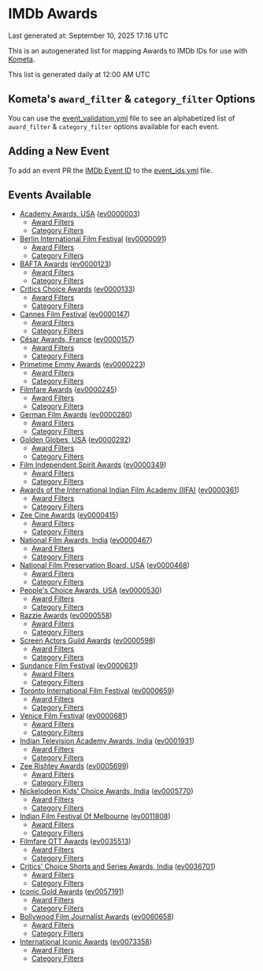 # IMDb Awards

Last generated at: September 10, 2025 17:16 UTC

This is an autogenerated list for mapping Awards to IMDb IDs for use with [Kometa](https://github.com/Kometa-Team/Kometa).

This list is generated daily at 12:00 AM UTC 

## Kometa's `award_filter` & `category_filter` Options

You can use the [event_validation.yml](https://github.com/Kometa-Team/IMDb-Awards/blob/master/event_validation.yml) file to see an alphabetized list of `award_filter` & `category_filter` options available for each event.

## Adding a New Event

To add an event PR the [IMDb Event ID](https://www.imdb.com/event/all/) to the [event_ids.yml](https://github.com/Kometa-Team/IMDb-Awards/blob/master/event_ids.yml) file.

## Events Available

* [Academy Awards, USA](https://www.imdb.com/event/ev0000003) ([ev0000003](https://github.com/Kometa-Team/IMDb-Awards/blob/master/event_validation.yml#L1))
  * [Award Filters](https://github.com/Kometa-Team/IMDb-Awards/blob/master/event_validation.yml#L6)
  * [Category Filters](https://github.com/Kometa-Team/IMDb-Awards/blob/master/event_validation.yml#L14)
* [Berlin International Film Festival](https://www.imdb.com/event/ev0000091) ([ev0000091](https://github.com/Kometa-Team/IMDb-Awards/blob/master/event_validation.yml#L148))
  * [Award Filters](https://github.com/Kometa-Team/IMDb-Awards/blob/master/event_validation.yml#L153)
  * [Category Filters](https://github.com/Kometa-Team/IMDb-Awards/blob/master/event_validation.yml#L351)
* [BAFTA Awards](https://www.imdb.com/event/ev0000123) ([ev0000123](https://github.com/Kometa-Team/IMDb-Awards/blob/master/event_validation.yml#L636))
  * [Award Filters](https://github.com/Kometa-Team/IMDb-Awards/blob/master/event_validation.yml#L641)
  * [Category Filters](https://github.com/Kometa-Team/IMDb-Awards/blob/master/event_validation.yml#L674)
* [Critics Choice Awards](https://www.imdb.com/event/ev0000133) ([ev0000133](https://github.com/Kometa-Team/IMDb-Awards/blob/master/event_validation.yml#L1170))
  * [Award Filters](https://github.com/Kometa-Team/IMDb-Awards/blob/master/event_validation.yml#L1173)
  * [Category Filters](https://github.com/Kometa-Team/IMDb-Awards/blob/master/event_validation.yml#L1178)
* [Cannes Film Festival](https://www.imdb.com/event/ev0000147) ([ev0000147](https://github.com/Kometa-Team/IMDb-Awards/blob/master/event_validation.yml#L1279))
  * [Award Filters](https://github.com/Kometa-Team/IMDb-Awards/blob/master/event_validation.yml#L1284)
  * [Category Filters](https://github.com/Kometa-Team/IMDb-Awards/blob/master/event_validation.yml#L1453)
* [César Awards, France](https://www.imdb.com/event/ev0000157) ([ev0000157](https://github.com/Kometa-Team/IMDb-Awards/blob/master/event_validation.yml#L1688))
  * [Award Filters](https://github.com/Kometa-Team/IMDb-Awards/blob/master/event_validation.yml#L1692)
  * [Category Filters](https://github.com/Kometa-Team/IMDb-Awards/blob/master/event_validation.yml#L1697)
* [Primetime Emmy Awards](https://www.imdb.com/event/ev0000223) ([ev0000223](https://github.com/Kometa-Team/IMDb-Awards/blob/master/event_validation.yml#L1757))
  * [Award Filters](https://github.com/Kometa-Team/IMDb-Awards/blob/master/event_validation.yml#L1762)
  * [Category Filters](https://github.com/Kometa-Team/IMDb-Awards/blob/master/event_validation.yml#L1769)
* [Filmfare Awards](https://www.imdb.com/event/ev0000245) ([ev0000245](https://github.com/Kometa-Team/IMDb-Awards/blob/master/event_validation.yml#L2987))
  * [Award Filters](https://github.com/Kometa-Team/IMDb-Awards/blob/master/event_validation.yml#L2991)
  * [Category Filters](https://github.com/Kometa-Team/IMDb-Awards/blob/master/event_validation.yml#L3000)
* [German Film Awards](https://www.imdb.com/event/ev0000280) ([ev0000280](https://github.com/Kometa-Team/IMDb-Awards/blob/master/event_validation.yml#L3091))
  * [Award Filters](https://github.com/Kometa-Team/IMDb-Awards/blob/master/event_validation.yml#L3096)
  * [Category Filters](https://github.com/Kometa-Team/IMDb-Awards/blob/master/event_validation.yml#L3119)
* [Golden Globes, USA](https://www.imdb.com/event/ev0000292) ([ev0000292](https://github.com/Kometa-Team/IMDb-Awards/blob/master/event_validation.yml#L3192))
  * [Award Filters](https://github.com/Kometa-Team/IMDb-Awards/blob/master/event_validation.yml#L3197)
  * [Category Filters](https://github.com/Kometa-Team/IMDb-Awards/blob/master/event_validation.yml#L3205)
* [Film Independent Spirit Awards](https://www.imdb.com/event/ev0000349) ([ev0000349](https://github.com/Kometa-Team/IMDb-Awards/blob/master/event_validation.yml#L3365))
  * [Award Filters](https://github.com/Kometa-Team/IMDb-Awards/blob/master/event_validation.yml#L3368)
  * [Category Filters](https://github.com/Kometa-Team/IMDb-Awards/blob/master/event_validation.yml#L3377)
* [Awards of the International Indian Film Academy (IIFA)](https://www.imdb.com/event/ev0000361) ([ev0000361](https://github.com/Kometa-Team/IMDb-Awards/blob/master/event_validation.yml#L3417))
  * [Award Filters](https://github.com/Kometa-Team/IMDb-Awards/blob/master/event_validation.yml#L3420)
  * [Category Filters](https://github.com/Kometa-Team/IMDb-Awards/blob/master/event_validation.yml#L3430)
* [Zee Cine Awards](https://www.imdb.com/event/ev0000415) ([ev0000415](https://github.com/Kometa-Team/IMDb-Awards/blob/master/event_validation.yml#L3525))
  * [Award Filters](https://github.com/Kometa-Team/IMDb-Awards/blob/master/event_validation.yml#L3527)
  * [Category Filters](https://github.com/Kometa-Team/IMDb-Awards/blob/master/event_validation.yml#L3537)
* [National Film Awards, India](https://www.imdb.com/event/ev0000467) ([ev0000467](https://github.com/Kometa-Team/IMDb-Awards/blob/master/event_validation.yml#L3644))
  * [Award Filters](https://github.com/Kometa-Team/IMDb-Awards/blob/master/event_validation.yml#L3648)
  * [Category Filters](https://github.com/Kometa-Team/IMDb-Awards/blob/master/event_validation.yml#L3662)
* [National Film Preservation Board, USA](https://www.imdb.com/event/ev0000468) ([ev0000468](https://github.com/Kometa-Team/IMDb-Awards/blob/master/event_validation.yml#L3872))
  * [Award Filters](https://github.com/Kometa-Team/IMDb-Awards/blob/master/event_validation.yml#L3875)
  * [Category Filters](https://github.com/Kometa-Team/IMDb-Awards/blob/master/event_validation.yml#L3877)
* [People's Choice Awards, USA](https://www.imdb.com/event/ev0000530) ([ev0000530](https://github.com/Kometa-Team/IMDb-Awards/blob/master/event_validation.yml#L3880))
  * [Award Filters](https://github.com/Kometa-Team/IMDb-Awards/blob/master/event_validation.yml#L3883)
  * [Category Filters](https://github.com/Kometa-Team/IMDb-Awards/blob/master/event_validation.yml#L3886)
* [Razzie Awards](https://www.imdb.com/event/ev0000558) ([ev0000558](https://github.com/Kometa-Team/IMDb-Awards/blob/master/event_validation.yml#L4131))
  * [Award Filters](https://github.com/Kometa-Team/IMDb-Awards/blob/master/event_validation.yml#L4134)
  * [Category Filters](https://github.com/Kometa-Team/IMDb-Awards/blob/master/event_validation.yml#L4139)
* [Screen Actors Guild Awards](https://www.imdb.com/event/ev0000598) ([ev0000598](https://github.com/Kometa-Team/IMDb-Awards/blob/master/event_validation.yml#L4179))
  * [Award Filters](https://github.com/Kometa-Team/IMDb-Awards/blob/master/event_validation.yml#L4182)
  * [Category Filters](https://github.com/Kometa-Team/IMDb-Awards/blob/master/event_validation.yml#L4184)
* [Sundance Film Festival](https://www.imdb.com/event/ev0000631) ([ev0000631](https://github.com/Kometa-Team/IMDb-Awards/blob/master/event_validation.yml#L4210))
  * [Award Filters](https://github.com/Kometa-Team/IMDb-Awards/blob/master/event_validation.yml#L4213)
  * [Category Filters](https://github.com/Kometa-Team/IMDb-Awards/blob/master/event_validation.yml#L4264)
* [Toronto International Film Festival](https://www.imdb.com/event/ev0000659) ([ev0000659](https://github.com/Kometa-Team/IMDb-Awards/blob/master/event_validation.yml#L4382))
  * [Award Filters](https://github.com/Kometa-Team/IMDb-Awards/blob/master/event_validation.yml#L4385)
  * [Category Filters](https://github.com/Kometa-Team/IMDb-Awards/blob/master/event_validation.yml#L4442)
* [Venice Film Festival](https://www.imdb.com/event/ev0000681) ([ev0000681](https://github.com/Kometa-Team/IMDb-Awards/blob/master/event_validation.yml#L4523))
  * [Award Filters](https://github.com/Kometa-Team/IMDb-Awards/blob/master/event_validation.yml#L4528)
  * [Category Filters](https://github.com/Kometa-Team/IMDb-Awards/blob/master/event_validation.yml#L4874)
* [Indian Television Academy Awards, India](https://www.imdb.com/event/ev0001931) ([ev0001931](https://github.com/Kometa-Team/IMDb-Awards/blob/master/event_validation.yml#L5338))
  * [Award Filters](https://github.com/Kometa-Team/IMDb-Awards/blob/master/event_validation.yml#L5341)
  * [Category Filters](https://github.com/Kometa-Team/IMDb-Awards/blob/master/event_validation.yml#L5350)
* [Zee Rishtey Awards](https://www.imdb.com/event/ev0005699) ([ev0005699](https://github.com/Kometa-Team/IMDb-Awards/blob/master/event_validation.yml#L5542))
  * [Award Filters](https://github.com/Kometa-Team/IMDb-Awards/blob/master/event_validation.yml#L5544)
  * [Category Filters](https://github.com/Kometa-Team/IMDb-Awards/blob/master/event_validation.yml#L5546)
* [Nickelodeon Kids' Choice Awards, India](https://www.imdb.com/event/ev0005770) ([ev0005770](https://github.com/Kometa-Team/IMDb-Awards/blob/master/event_validation.yml#L5626))
  * [Award Filters](https://github.com/Kometa-Team/IMDb-Awards/blob/master/event_validation.yml#L5628)
  * [Category Filters](https://github.com/Kometa-Team/IMDb-Awards/blob/master/event_validation.yml#L5631)
* [Indian Film Festival Of Melbourne](https://www.imdb.com/event/ev0011808) ([ev0011808](https://github.com/Kometa-Team/IMDb-Awards/blob/master/event_validation.yml#L5666))
  * [Award Filters](https://github.com/Kometa-Team/IMDb-Awards/blob/master/event_validation.yml#L5668)
  * [Category Filters](https://github.com/Kometa-Team/IMDb-Awards/blob/master/event_validation.yml#L5680)
* [Filmfare OTT Awards](https://www.imdb.com/event/ev0035513) ([ev0035513](https://github.com/Kometa-Team/IMDb-Awards/blob/master/event_validation.yml#L5703))
  * [Award Filters](https://github.com/Kometa-Team/IMDb-Awards/blob/master/event_validation.yml#L5705)
  * [Category Filters](https://github.com/Kometa-Team/IMDb-Awards/blob/master/event_validation.yml#L5711)
* [Critics’ Choice Shorts and Series Awards, India](https://www.imdb.com/event/ev0036701) ([ev0036701](https://github.com/Kometa-Team/IMDb-Awards/blob/master/event_validation.yml#L5795))
  * [Award Filters](https://github.com/Kometa-Team/IMDb-Awards/blob/master/event_validation.yml#L5797)
  * [Category Filters](https://github.com/Kometa-Team/IMDb-Awards/blob/master/event_validation.yml#L5800)
* [Iconic Gold Awards](https://www.imdb.com/event/ev0057191) ([ev0057191](https://github.com/Kometa-Team/IMDb-Awards/blob/master/event_validation.yml#L5818))
  * [Award Filters](https://github.com/Kometa-Team/IMDb-Awards/blob/master/event_validation.yml#L5820)
  * [Category Filters](https://github.com/Kometa-Team/IMDb-Awards/blob/master/event_validation.yml#L5822)
* [Bollywood Film Journalist Awards](https://www.imdb.com/event/ev0060658) ([ev0060658](https://github.com/Kometa-Team/IMDb-Awards/blob/master/event_validation.yml#L5929))
  * [Award Filters](https://github.com/Kometa-Team/IMDb-Awards/blob/master/event_validation.yml#L5931)
  * [Category Filters](https://github.com/Kometa-Team/IMDb-Awards/blob/master/event_validation.yml#L5936)
* [International Iconic Awards](https://www.imdb.com/event/ev0073358) ([ev0073358](https://github.com/Kometa-Team/IMDb-Awards/blob/master/event_validation.yml#L5948))
  * [Award Filters](https://github.com/Kometa-Team/IMDb-Awards/blob/master/event_validation.yml#L5950)
  * [Category Filters](https://github.com/Kometa-Team/IMDb-Awards/blob/master/event_validation.yml#L5954)
